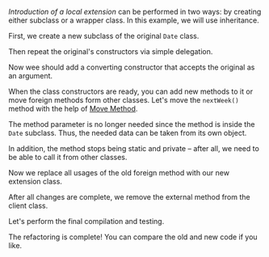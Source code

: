 <i>Introduction of a local extension</i> can be performed in two ways: by creating either subclass or a wrapper class. In this example, we will use inheritance.

First, we create a new subclass of the original <code>Date</code> class.

Then repeat the original's constructors via simple delegation.

Now wee should add a converting constructor that accepts the original as an argument.

When the class constructors are ready, you can add new methods to it or move foreign methods form other classes. Let's move the <code>nextWeek()</code> method with the help of <a href="/move-method">Move Method</a>.

The method parameter is no longer needed since the method is inside the <code>Date</code> subclass. Thus, the needed data can be taken from its own object.

In addition, the method stops being static and private – after all, we need to be able to call it from other classes.

Now we replace all usages of the old foreign method with our new extension class.

After all changes are complete, we remove the external method from the client class.

Let's perform the final compilation and testing.

The refactoring is complete! You can compare the old and new code if you like.